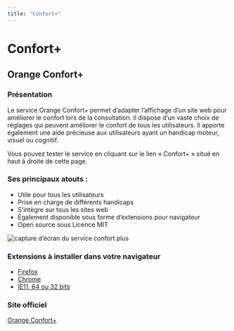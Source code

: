 ```yaml
---
title: "Confort+"
---
```


# Confort+
  

## Orange Confort+

### Présentation
Le service Orange Confort+ permet d’adapter l’affichage d’un site web pour améliorer le confort lors de la consultation. Il dispose d’un vaste choix de réglages qui peuvent améliorer le confort de tous les utilisateurs. Il apporte également une aide précieuse aux utilisateurs ayant un handicap moteur, visuel ou cognitif.

Vous pouvez tester le service en cliquant sur le lien «&nbsp;Confort+&nbsp;» situé en haut à droite de cette page.

### Ses principaux atouts :
- Utile pour tous les utilisateurs
- Prise en charge de différents handicaps
- S’intègre sur tous les sites web
- Également disponible sous forme d’extensions pour navigateur
- <span lang="en">Open source</span> sous Licence <abbr lang="en">MIT</abbr> 

![capture d’écran du service confort plus](../images/confort-plus.png)

### Extensions à installer dans votre navigateur
- [Firefox](https://addons.mozilla.org/fr/firefox/addon/orange-confort)
- [Chrome](https://chrome.google.com/webstore/detail/orange-confort%2B/ddnpdohiipephjpdpohikkamhdikbldp)
- [IE11, 64 ou 32 bits](http://confort-plus.orange.com/)

### Site officiel
[Orange Confort+](http://confort-plus.orange.com/)
